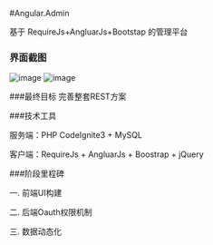 #Angular.Admin

基于 RequireJs+AngluarJs+Bootstap 的管理平台

### 界面截图
![image](http://angular.html.ctolog.com/screen/1.png)
![image](http://angular.html.ctolog.com/screen/2.png)

###最终目标
完善整套REST方案

###技术工具

服务端：PHP CodeIgnite3 + MySQL

客户端：RequireJs + AngluarJs + Boostrap + jQuery

###阶段里程碑

一. 前端UI构建

二. 后端Oauth权限机制

三. 数据动态化 